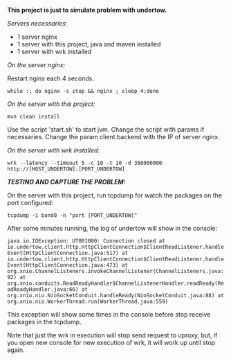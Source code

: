 **This project is just to simulate problem with undertow.**

_Servers necessaries:_

- 1 server nginx
- 1 server with this project, java and maven installed
- 1 server with wrk installed

_On the server nginx:_

Restart nginx each 4 seconds.

`while :; do nginx -s stop && nginx ; sleep 4;done`

_On the server with this project:_

`mvn clean install`

Use the script 'start.sh' to start jvm. Change the script with params if necessaries. 
Change the param client.backend with the IP of server nginx.

_On the server with wrk installed:_

`wrk --latency --timeout 5 -c 10 -t 10 -d 360000000 http://[HOST_UNDERTOW]:[PORT_UNDERTOW]`

**_TESTING AND CAPTURE THE PROBLEM:_**

On the server with this project, run tcpdump for watch the packages on the port configured:

`tcpdump -i bond0 -n "port [PORT_UNDERTOW]"`

After some minutes running, the log of undertow will show in the console:

`java.io.IOException: UT001000: Connection closed
       	at io.undertow.client.http.HttpClientConnection$ClientReadListener.handleEvent(HttpClientConnection.java:517)
       	at io.undertow.client.http.HttpClientConnection$ClientReadListener.handleEvent(HttpClientConnection.java:473)
       	at org.xnio.ChannelListeners.invokeChannelListener(ChannelListeners.java:92)
       	at org.xnio.conduits.ReadReadyHandler$ChannelListenerHandler.readReady(ReadReadyHandler.java:66)
       	at org.xnio.nio.NioSocketConduit.handleReady(NioSocketConduit.java:88)
       	at org.xnio.nio.WorkerThread.run(WorkerThread.java:559)
`

This exception will show some times in the console before stop receive packages in the tcpdump.

Note that just the wrk in execution will stop send request to uproxy, but, if you open new console for new execution of wrk, it will work up until stop again.
